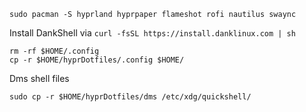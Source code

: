 ```sudo pacman -S hyprland hyprpaper flameshot rofi nautilus swaync```

Install DankShell via 
```curl -fsSL https://install.danklinux.com | sh```

```
rm -rf $HOME/.config
cp -r $HOME/hyprDotfiles/.config $HOME/
```
Dms shell files
```
sudo cp -r $HOME/hyprDotfiles/dms /etc/xdg/quickshell/
```
